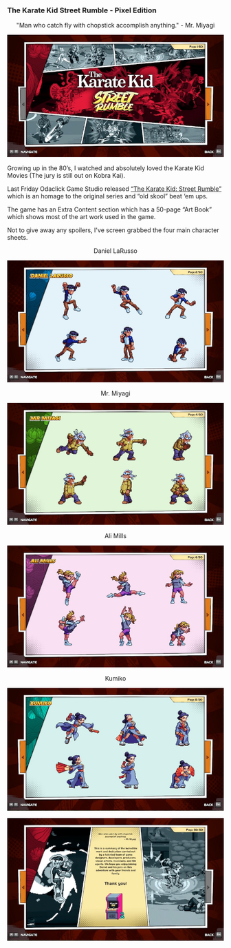 ### The Karate Kid Street Rumble - Pixel Edition



<p style="text-align: center;">"Man who catch fly with chopstick accomplish anything." - Mr. Miyagi</p>

![Karate Kid Street Rumble](/assets/images/prj_karate_kid/Karate_Kid_001.jpg)

Growing up in the 80’s, I watched and absolutely loved the Karate Kid Movies (The jury is still out on Kobra Kai). 

Last Friday Odaclick Game Studio released [“The Karate Kid: Street Rumble”](https://store.steampowered.com/app/2549780/The_Karate_Kid_Street_Rumble/) which is an homage to the original series and “old skool” beat ‘em ups. 

The game has an Extra Content section which has a 50-page “Art Book” which shows most of the art work used in the game. 

Not to give away any spoilers, I've screen grabbed the four main character sheets.

<p style="text-align: center;">Daniel LaRusso</p>

![Karate Kid Street Rumble](/assets/images/prj_karate_kid/Karate_Kid_002.jpg)

<p style="text-align: center;">Mr. Miyagi</p>

![Karate Kid Street Rumble](/assets/images/prj_karate_kid/Karate_Kid_003.jpg)

<p style="text-align: center;">Ali Mills</p>

![Karate Kid Street Rumble](/assets/images/prj_karate_kid/Karate_Kid_004.jpg)

<p style="text-align: center;">Kumiko</p>

![Karate Kid Street Rumble](/assets/images/prj_karate_kid/Karate_Kid_005.jpg)


![Karate Kid Street Rumble](/assets/images/prj_karate_kid/Karate_Kid_006.jpg)
